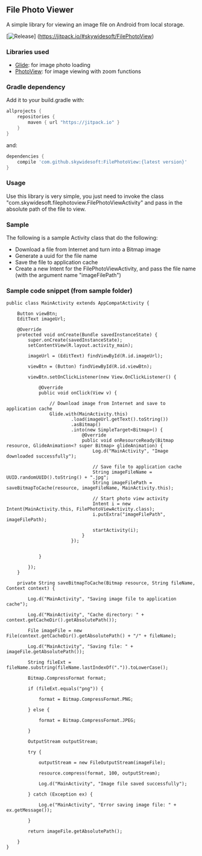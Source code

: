 File Photo Viewer
------------------

A simple library for viewing an image file on Android from local storage.

[![Release](https://jitpack.io/v/skywidesoft/FilePhotoView.svg)]
(https://jitpack.io/#skywidesoft/FilePhotoView)

### Libraries used
* [Glide](https://github.com/bumptech/glide): for image photo loading
* [PhotoView](https://github.com/chrisbanes/PhotoView): for image viewing with zoom functions

### Gradle dependency
Add it to your build.gradle with:
```gradle
allprojects {
    repositories {
        maven { url "https://jitpack.io" }
    }
}
```
and:

```gradle
dependencies {
    compile 'com.github.skywidesoft:FilePhotoView:{latest version}'
}
```

### Usage
Use this library is very simple, you just need to invoke the class "com.skywidesoft.filephotoview.FilePhotoViewActivity" and pass in the absolute path of the file to view.

### Sample
The following is a sample Activity class that do the following:
* Download a file from Internet and turn into a Bitmap image
* Generate a uuid for the file name
* Save the file to application cache
* Create a new Intent for the FilePhotoViewActivity, and pass the file name (with the argument name "imageFilePath")

### Sample code snippet (from sample folder)
```
public class MainActivity extends AppCompatActivity {

    Button viewBtn;
    EditText imageUrl;

    @Override
    protected void onCreate(Bundle savedInstanceState) {
        super.onCreate(savedInstanceState);
        setContentView(R.layout.activity_main);

        imageUrl = (EditText) findViewById(R.id.imageUrl);

        viewBtn = (Button) findViewById(R.id.viewBtn);

        viewBtn.setOnClickListener(new View.OnClickListener() {

            @Override
            public void onClick(View v) {

                // Download image from Internet and save to application cache
                Glide.with(MainActivity.this)
                        .load(imageUrl.getText().toString())
                        .asBitmap()
                        .into(new SimpleTarget<Bitmap>() {
                            @Override
                            public void onResourceReady(Bitmap resource, GlideAnimation<? super Bitmap> glideAnimation) {
                                Log.d("MainActivity", "Image downloaded successfully");

                                // Save file to application cache
                                String imageFileName = UUID.randomUUID().toString() + ".jpg";
                                String imageFilePath = saveBitmapToCache(resource, imageFileName, MainActivity.this);

                                // Start photo view activity
                                Intent i = new Intent(MainActivity.this, FilePhotoViewActivity.class);
                                i.putExtra("imageFilePath", imageFilePath);

                                startActivity(i);
                            }
                        });


            }

        });
    }

    private String saveBitmapToCache(Bitmap resource, String fileName, Context context) {

        Log.d("MainActivity", "Saving image file to application cache");

        Log.d("MainActivity", "Cache directory: " + context.getCacheDir().getAbsolutePath());

        File imageFile = new File(context.getCacheDir().getAbsolutePath() + "/" + fileName);

        Log.d("MainActivity", "Saving file: " + imageFile.getAbsolutePath());

        String fileExt = fileName.substring(fileName.lastIndexOf(".")).toLowerCase();

        Bitmap.CompressFormat format;

        if (fileExt.equals("png")) {

            format = Bitmap.CompressFormat.PNG;

        } else {

            format = Bitmap.CompressFormat.JPEG;

        }

        OutputStream outputStream;

        try {

            outputStream = new FileOutputStream(imageFile);

            resource.compress(format, 100, outputStream);

            Log.d("MainActivity", "Image file saved successfully");

        } catch (Exception ex) {

            Log.e("MainActivity", "Error saving image file: " + ex.getMessage());

        }

        return imageFile.getAbsolutePath();

    }
}
```


